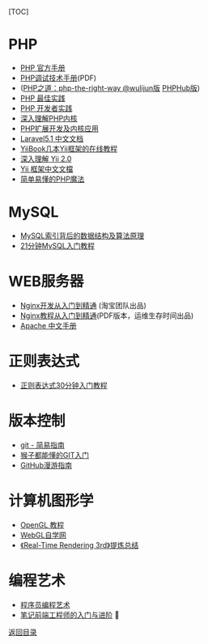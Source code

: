 [TOC]

# PHP

- [PHP 官方手册](http://php.net/manual/zh/)
- [PHP调试技术手册](http://www.laruence.com/2010/06/21/1608.html)(PDF)
- ([PHP之道：php-the-right-way @wulijun版](http://wulijun.github.io/php-the-right-way/) [PHPHub版](http://laravel-china.github.io/php-the-right-way/))
- [PHP 最佳实践](https://github.com/justjavac/PHP-Best-Practices-zh_CN)
- [PHP 开发者实践](https://ryancao.gitbooks.io/php-developer-prepares/content/)
- [深入理解PHP内核](https://github.com/reeze/tipi)
- [PHP扩展开发及内核应用](http://www.walu.cc/phpbook/)
- [Laravel5.1 中文文档](http://laravel-china.org/docs/5.1)
- [YiiBook几本Yii框架的在线教程](http://yiibook.com//doc)
- [深入理解 Yii 2.0](http://www.digpage.com/)
- [Yii 框架中文文檔](http://www.yiichina.com/)
- [简单易懂的PHP魔法](http://www.nowamagic.net/librarys/books/contents/php)



# MySQL

- [MySQL索引背后的数据结构及算法原理](http://blog.codinglabs.org/articles/theory-of-mysql-index.html)
- [21分钟MySQL入门教程](http://www.cnblogs.com/mr-wid/archive/2013/05/09/3068229.html)



# WEB服务器

- [Nginx开发从入门到精通](http://tengine.taobao.org/book/index.html) (淘宝团队出品)
- [Nginx教程从入门到精通](http://www.ttlsa.com/nginx/nginx-stu-pdf/)(PDF版本，运维生存时间出品)
- [Apache 中文手册](http://works.jinbuguo.com/apache/menu22/index.html)



# 正则表达式

- [正则表达式30分钟入门教程](http://deerchao.net/tutorials/regex/regex.htm)



# 版本控制

- [git - 简易指南](http://rogerdudler.github.io/git-guide/index.zh.html)
- [猴子都能懂的GIT入门](http://backlogtool.com/git-guide/cn/)
- [GitHub漫游指南](https://github.com/phodal/github-roam)



# 计算机图形学

* [OpenGL 教程](https://github.com/zilongshanren/opengl-tutorials)
* [WebGL自学网](http://html5.iii.org.tw/course/webgl/)
* [《Real-Time Rendering 3rd》提炼总结](https://github.com/QianMo/Real-Time-Rendering-3rd-Summary-Ebook)



# 编程艺术

* [程序员编程艺术](https://github.com/julycoding/The-Art-Of-Programming-by-July)
* [笔记前端工程师的入门与进阶](https://shenbao.github.io/2017/04/22/justjavac-live/) :100:



[返回目录](#目录)